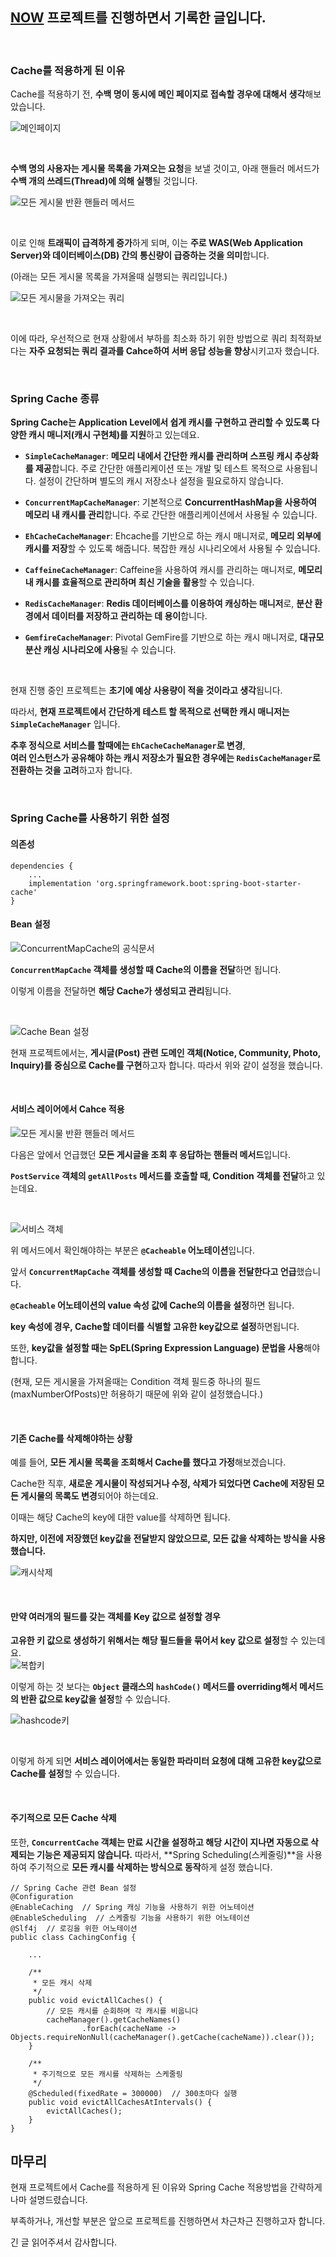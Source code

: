 <div class=markdown-body>

## [NOW](https://github.com/hbkuk/now-back-end) 프로젝트를 진행하면서 기록한 글입니다.

<br>

### Cache를 적용하게 된 이유

Cache를 적용하기 전, **수백 명이 동시에 메인 페이지로 접속할 경우에 대해서 생각**해보았습니다.

![메인페이지](https://github.com/hbkuk/blog/assets/109803585/93333a7d-ece0-4a79-b8b7-e6d8df31b9e0)

<br>  

**수백 명의 사용자는 게시물 목록을 가져오는 요청**을 보낼 것이고, 아래 핸들러 메서드가 **수백 개의 쓰레드(Thread)에 의해 실행**될 것입니다.

![모든 게시물 반환 핸들러 메서드](https://github.com/hbkuk/blog/assets/109803585/ac475e51-9fda-446f-b646-8bdd5e57af03)

<br>

이로 인해 **트래픽이 급격하게 증가**하게 되며, 이는 **주로 WAS(Web Application Server)와 데이터베이스(DB) 간의 통신량이 급증하는 것을 의미**합니다.

(아래는 모든 게시물 목록을 가져올때 실행되는 쿼리입니다.)

![모든 게시물을 가져오는 쿼리](https://github.com/hbkuk/blog/assets/109803585/eb8d383f-d5a6-4896-96b3-d14e086d2231)

<br>

이에 따라, 우선적으로 현재 상황에서 부하를 최소화 하기 위한 방법으로 쿼리 최적화보다는 **자주 요청되는 쿼리 결과를 Cahce하여 서버 응답 성능을 향상**시키고자 했습니다.  

<br>

### Spring Cache 종류 

**Spring Cache는 Application Level에서 쉽게 캐시를 구현하고 관리할 수 있도록 다양한 캐시 매니저(캐시 구현체)를 지원**하고 있는데요.  

- **`SimpleCacheManager`**: **메모리 내에서 간단한 캐시를 관리하며 스프링 캐시 추상화를 제공**합니다. 주로 간단한 애플리케이션 또는 개발 및 테스트 목적으로 사용됩니다. 설정이 간단하며 별도의 캐시 저장소나 설정을 필요로하지 않습니다.

- **`ConcurrentMapCacheManager`**: 기본적으로 **ConcurrentHashMap을 사용하여 메모리 내 캐시를 관리**합니다. 주로 간단한 애플리케이션에서 사용될 수 있습니다.

- **`EhCacheCacheManager`**: Ehcache를 기반으로 하는 캐시 매니저로, **메모리 외부에 캐시를 저장**할 수 있도록 해줍니다. 복잡한 캐싱 시나리오에서 사용될 수 있습니다.

- **`CaffeineCacheManager`**: Caffeine을 사용하여 캐시를 관리하는 매니저로, **메모리 내 캐시를 효율적으로 관리하며 최신 기술을 활용**할 수 있습니다.

- **`RedisCacheManager`**: **Redis 데이터베이스를 이용하여 캐싱하는 매니저**로, **분산 환경에서 데이터를 저장하고 관리하는 데 용이**합니다.

- **`GemfireCacheManager`**: Pivotal GemFire를 기반으로 하는 캐시 매니저로, **대규모 분산 캐싱 시나리오에 사용**될 수 있습니다.  

<br>

현재 진행 중인 프로젝트는 **초기에 예상 사용량이 적을 것이라고 생각**됩니다.  

따라서, **현재 프로젝트에서 간단하게 테스트 할 목적으로 선택한 캐시 매니저는 `SimpleCacheManager`** 입니다.

**추후 정식으로 서비스를 할때에는 `EhCacheCacheManager`로 변경**,  
**여러 인스턴스가 공유해야 하는 캐시 저장소가 필요한 경우에는 `RedisCacheManager`로 전환하는 것을 고려**하고자 합니다.  

<br>

### Spring Cache를 사용하기 위한 설정  

#### 의존성 

```
dependencies {
    ...
    implementation 'org.springframework.boot:spring-boot-starter-cache'
}
```  

#### Bean 설정  

![ConcurrentMapCache의 공식문서](https://github.com/hbkuk/blog/assets/109803585/8c4dbce8-dcd9-4933-999f-4d3e1b99f6ee)

**`ConcurrentMapCache` 객체를 생성할 때 Cache의 이름을 전달**하면 됩니다.  

이렇게 이름을 전달하면 **해당 Cache가 생성되고 관리**됩니다.  

<br>

![Cache Bean 설정](https://github.com/hbkuk/blog/assets/109803585/82830efb-112d-457f-b926-7a940b6477ba)  

현재 프로젝트에서는, **게시글(Post) 관련 도메인 객체(Notice, Community, Photo, Inquiry)를 중심으로 Cache를 구현**하고자 합니다. 따라서 위와 같이 설정을 했습니다.  

<br>

#### 서비스 레이어에서 Cahce 적용  

![모든 게시물 반환 핸들러 메서드](https://github.com/hbkuk/blog/assets/109803585/ac475e51-9fda-446f-b646-8bdd5e57af03)

다음은 앞에서 언급했던 **모든 게시글을 조회 후 응답하는 핸들러 메서드**입니다.  

**`PostService` 객체의 `getAllPosts` 메서드를 호출할 때, Condition 객체를 전달**하고 있는데요.  

<br>  

![서비스 객체](https://github.com/hbkuk/blog/assets/109803585/11f0c467-3669-46a2-be8b-d38ee4cb60f6)

위 메서드에서 확인해야하는 부분은 **`@Cacheable` 어노테이션**입니다.  

앞서 **`ConcurrentMapCache` 객체를 생성할 때 Cache의 이름을 전달한다고 언급**했습니다.  

**`@Cacheable` 어노테이션의 value 속성 값에 Cache의 이름을 설정**하면 됩니다.  

**key 속성에 경우, Cache할 데이터를 식별할 고유한 key값으로 설정**하면됩니다.  

또한, **key값을 설정할 때는 SpEL(Spring Expression Language) 문법을 사용**해야 합니다.  

(현재, 모든 게시물을 가져올때는 Condition 객체 필드중 하나의 필드(maxNumberOfPosts)만 허용하기 때문에 위와 같이 설정했습니다.)

<br>

#### 기존 Cache를 삭제해야하는 상황  

예를 들어, **모든 게시물 목록을 조회해서 Cache를 했다고 가정**해보겠습니다.  

Cache한 직후, **새로운 게시물이 작성되거나 수정, 삭제가 되었다면 Cache에 저장된 모든 게시물의 목록도 변경**되어야 하는데요.  

이때는 해당 Cache의 key에 대한 value를 삭제하면 됩니다.  

**하지만, 이전에 저장했던 key값을 전달받지 않았으므로, 모든 값을 삭제하는 방식을 사용했습니다.**  

![캐시삭제](https://github.com/hbkuk/blog/assets/109803585/c7524118-550d-403a-904e-24f3aa07a9e3)  

<br>

#### 만약 여러개의 필드를 갖는 객체를 Key 값으로 설정할 경우  

**고유한 키 값으로 생성하기 위해서는 해당 필드들을 묶어서 key 값으로 설정**할 수 있는데요.  
![복합키](https://github.com/hbkuk/blog/assets/109803585/73531c09-9391-4660-9e92-d828f0aea125)  

이렇게 하는 것 보다는 **`Object` 클래스의 `hashCode()` 메서드를 overriding해서 메서드의 반환 값으로 key값을 설정**할 수 있습니다.  

![hashcode키](https://github.com/hbkuk/blog/assets/109803585/86f26ae8-5c61-4a0f-9d3c-12f2fbf816ba)  

<br>

이렇게 하게 되면 **서비스 레이어에서는 동일한 파라미터 요청에 대해 고유한 key값으로 Cache를 설정**할 수 있습니다.  

<br>

#### 주기적으로 모든 Cache 삭제

또한, **`ConcurrentCache` 객체는 만료 시간을 설정하고 해당 시간이 지나면 자동으로 삭제되는 기능은 제공되지 않습니다.** 
따라서, **Spring Scheduling(스케줄링)**을 사용하여 주기적으로 **모든 캐시를 삭제하는 방식으로 동작**하게 설정 했습니다.  

```
// Spring Cache 관련 Bean 설정
@Configuration
@EnableCaching  // Spring 캐싱 기능을 사용하기 위한 어노테이션
@EnableScheduling  // 스케줄링 기능을 사용하기 위한 어노테이션
@Slf4j  // 로깅을 위한 어노테이션
public class CachingConfig {

    ...

    /**
     * 모든 캐시 삭제
     */
    public void evictAllCaches() {
        // 모든 캐시를 순회하며 각 캐시를 비웁니다
        cacheManager().getCacheNames()
                .forEach(cacheName -> Objects.requireNonNull(cacheManager().getCache(cacheName)).clear());
    }

    /**
     * 주기적으로 모든 캐시를 삭제하는 스케줄링
     */
    @Scheduled(fixedRate = 300000)  // 300초마다 실행
    public void evictAllCachesAtIntervals() {
        evictAllCaches();
    }
}
```  

## 마무리

현재 프로젝트에서 Cache를 적용하게 된 이유와 Spring Cache 적용방법을 간략하게나마 설명드렸습니다.  

부족하거나, 개선할 부분은 앞으로 프로젝트를 진행하면서 차근차근 진행하고자 합니다.  

긴 글 읽어주셔서 감사합니다.

</div>
